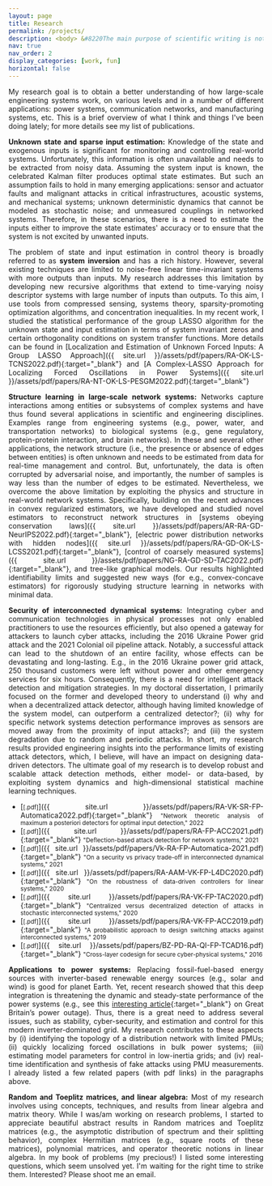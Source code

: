 ```yaml
---
layout: page
title: Research
permalink: /projects/
description: <body> &#8220The main purpose of scientific writing is not to showcase wild and expressive creativity. It is to convey important and interesting information in a manner that is maximally efficient and minimally misunderstood&#8221 ---Randy Olson, &#8220Houston, We Have a Narrative&#8221 </body>
nav: true
nav_order: 2
display_categories: [work, fun]
horizontal: false
---
```

<!-- <body> &#8220Basically, I’m not interested in doing research and I never have been. I’m interested in understanding and that’s quite a different thing&#8221 ---David H. Blackwell, &#8220Mathematical People Profiles&#58; and Interviews&#8221 </body> -->
<style>body {text-align: justify}</style>

My research goal is to obtain a better understanding of how large-scale engineering systems work, on various levels and in a number of different applications: power systems, communication networks, and manufacturing systems, etc. This is a brief overview of what I think and things I've been doing lately; for more details see my list of publications. 

<strong>Unknown state and sparse input estimation:</strong> Knowledge of the state and exogenous inputs is significant for monitoring and controlling real-world systems. Unfortunately, this information is often unavailable and needs to be extracted from noisy data. Assuming the system input is known, the celebrated Kalman filter produces optimal state estimates. But such an assumption fails to hold in many emerging applications: sensor and actuator faults and malignant attacks in critical infrastructures, acoustic systems, and mechanical systems; unknown deterministic dynamics that cannot be modeled as stochastic noise; and unmeasured couplings in networked systems. Therefore, in these scenarios, there is a need to estimate the inputs either to improve the state estimates' accuracy or to ensure that the system is not excited by unwanted inputs.

The problem of state and input estimation in control theory is broadly referred to as <strong>system inversion</strong> and has a rich history. However, several existing techniques are limited to noise-free linear time-invariant systems with more outputs than inputs. My research addresses this limitation by developing new recursive algorithms that extend to time-varying noisy descriptor systems with large number of inputs than outputs. To this aim, I use tools from compressed sensing, systems theory, sparsity-promoting optimization algorithms, and concentration inequalities. In my recent work, I studied the statistical performance of the group LASSO algorithm for the unknown state and input estimation in terms of system invariant zeros and certain orthogonality conditions on system transfer functions. More details can be found in [Localization and Estimation of Unknown Forced Inputs: A Group LASSO Approach]({{ site.url }}/assets/pdf/papers/RA-OK-LS-TCNS2022.pdf){:target="_blank"} and [A Complex-LASSO Approach for Localizing Forced Oscillations in Power Systems]({{ site.url }}/assets/pdf/papers/RA-NT-OK-LS-PESGM2022.pdf){:target="_blank"}


<strong>Structure learning in large-scale network systems:</strong>
Networks capture interactions among entities or subsystems of complex systems and have thus found several applications in scientific and engineering disciplines. Examples range from engineering systems (e.g., power, water, and transportation networks) to biological systems (e.g., gene regulatory, protein-protein  interaction, and brain networks). In these and several other applications, the network structure (i.e., the presence or absence of edges between entities) is often unknown and needs to be estimated from data for real-time management and control. But, unfortunately, the data is often corrupted by adversarial noise, and importantly, the number of samples is way less than the number of edges to be estimated. Nevertheless, we overcome the above limitation by exploiting the physics and structure in real-world network systems. Specifically, building on the recent advances in convex regularized estimators, we have developed and studied novel estimators to reconstruct network structures in
[systems obeying conservation laws]({{ site.url }}/assets/pdf/papers/AR-RA-GD-NeurIPS2022.pdf){:target="_blank"}, [electric power distribution networks with hidden nodes]({{ site.url }}/assets/pdf/papers/RA-GD-OK-LS-LCSS2021.pdf){:target="_blank"}, [control of coarsely measured systems]({{ site.url }}/assets/pdf/papers/NG-RA-GD-SD-TAC2022.pdf){:target="_blank"}, and tree-like graphical models.
Our results highlighted identifiability limits and suggested new ways (for e.g., convex-concave estimators) for rigorously studying structure learning in networks with minimal data.


<strong>Security of interconnected dynamical systems:</strong> Integrating cyber and communication technologies in physical processes not only enabled practitioners to use the resources efficiently, but also opened a gateway for attackers to launch cyber attacks, including the 2016 Ukraine Power grid attack and the 2021 Colonial oil pipeline attack. Notably, a successful attack can lead to the shutdown of an entire facility, whose effects can be devastating and long-lasting. E.g., in the 2016 Ukraine power grid attack, 250 thousand customers were left without power and other emergency services for six hours. Consequently, there is a need for intelligent attack detection and mitigation strategies. In my doctoral dissertation, I primarily focused on the former and developed theory to understand (i) why and when a decentralized attack detector, although having limited knowledge of the system model, can outperform a centralized detector?; (ii) why for specific network systems detection performance improves as sensors are moved away from the proximity of input attacks?; and (iii) the system degradation due to random and periodic attacks. In short, my research results provided engineering insights into the performance limits of existing attack detectors, which, I believe, will have an impact on designing data-driven detectors. The ultimate goal of my research is to develop robust and scalable attack detection methods, either model- or data-based, by exploiting system dynamics and high-dimensional statistical machine learning techniques.

- [<small>[.pdf]</small>]({{ site.url }}/assets/pdf/papers/RA-VK-SR-FP-Automatica2022.pdf){:target="_blank"} <small>"Network theoretic analysis of maximum a posteriori detectors for optimal input detection," 2022</small>
- [<small>[.pdf]</small>]({{ site.url }}/assets/pdf/papers/RA-FP-ACC2021.pdf){:target="_blank"} <small>"Deflection-based attack detection for network systems," 2021</small>
- [<small>[.pdf]</small>]({{ site.url }}/assets/pdf/papers/Vk-RA-FP-Automatica-2021.pdf){:target="_blank"} <small>"On a security vs privacy trade-off in interconnected dynamical systems," 2021</small>
- [<small>[.pdf]</small>]({{ site.url }}/assets/pdf/papers/RA-AAM-VK-FP-L4DC2020.pdf){:target="_blank"} <small>"On the robustness of data-driven controllers for linear systems," 2020</small>
- [<small>[.pdf]</small>]({{ site.url }}/assets/pdf/papers/RA-VK-FP-TAC2020.pdf){:target="_blank"} <small>"Centralized versus decentralized detection of attacks in stochastic interconnected systems," 2020</small>
- [<small>[.pdf]</small>]({{ site.url }}/assets/pdf/papers/RA-VK-FP-ACC2019.pdf){:target="_blank"} <small>"A probabilistic approach to design switching attacks against interconnected systems," 2019</small>
- [<small>[.pdf]</small>]({{ site.url }}/assets/pdf/papers/BZ-PD-RA-QI-FP-TCAD16.pdf){:target="_blank"} <small>"Cross-layer codesign for secure cyber-physical systems," 2016</small>

<strong>Applications to power systems:</strong> Replacing fossil-fuel-based energy sources with inverter-based renewable energy sources (e.g., solar and wind) is good for planet Earth. Yet, recent research showed that this deep integration is threatening the dynamic and steady-state performance of the power systems (e.g., see this [interesting article](https://www.repository.cam.ac.uk/bitstream/handle/1810/305404/cwpe2018.pdf?sequence=5){:target="_blank"} on Great Britain’s power outage). Thus, there is a great need to address several issues, such as stability, cyber-security, and estimation and control for this modern inverter-dominated grid. My research contributes to these aspects by (i) identifying the topology of a distribution network with limited PMUs; (ii) quickly localizing forced oscillations in bulk power systems; (iii) estimating model parameters for control in low-inertia grids; and (iv) real-time identification and synthesis of fake attacks using PMU measurements. I already listed a few related papers (with pdf links) in the paragraphs above.


<strong>Random and Toeplitz matrices, and linear algebra:</strong>
Most of my research involves using concepts, techniques, and results from linear algebra and matrix theory. While I was/am working on research problems, I started to appreciate beautiful abstract results in Random matrices and Toeplitz matrices (e.g., the asymptotic distribution of spectrum and their splitting behavior), complex Hermitian matrices (e.g., square roots of these matrices), polynomial matrices, and operator theoretic notions in linear algebra. In my book of problems (my precious!) I listed some interesting questions, which seem unsolved yet. I'm waiting for the right time to strike them. Interested? Please shoot me an email.

